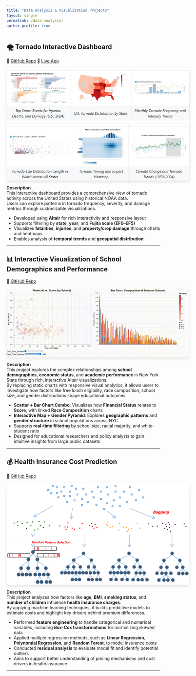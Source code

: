 ```yaml
---
title: "Data Analysis & Visualization Projects"
layout: single
permalink: /data-analysis/
author_profile: true
---
```


## 🌪️ Tornado Interactive Dashboard  
🔗 [GitHub Repo](https://github.com/oscar10408/tornado_interactive_dashboard)   🚀 [Live App](https://si649-narrative-project.streamlit.app/)

<div style="display: flex; flex-wrap: wrap; gap: 2rem; align-items: center;">

<img src="../assets/images/tornado_dashboard.jpg" alt="Tornado Dashboard" style="max-width: 600px; border-radius: 12px; box-shadow: 0 4px 10px rgba(0,0,0,0.1);">

</div>

**Description**  
This interactive dashboard provides a comprehensive view of tornado activity across the United States using historical NOAA data.  
Users can explore patterns in tornado frequency, severity, and damage metrics through customizable visualizations.

-  Developed using **Altair** for rich interactivity and responsive layout  
-  Supports filtering by **state**, **year**, and **Fujita scale (EF0–EF5)**  
-  Visualizes **fatalities**, **injuries**, and **property/crop damage** through charts and heatmaps  
-  Enables analysis of **temporal trends** and **geospatial distribution**  

---

## 📊 Interactive Visualization of School Demographics and Performance 
🔗 [GitHub Repo](https://github.com/oscar10408/Dynamic-Data-Explorer/tree/main)  

<div style="display: flex; flex-wrap: wrap; gap: 2rem; align-items: center;">

<img src="../assets/images/Interactive_chart_1.gif" alt="Dynamic Data Explorer" style="max-width: 600px; border-radius: 12px; box-shadow: 0 4px 10px rgba(0,0,0,0.1);">

</div>

**Description**  
This project explores the complex relationships among **school demographics**, **economic status**, and **academic performance** in New York State through rich, interactive Altair visualizations.  
By replacing static charts with responsive visual analytics, it allows users to investigate how factors like free lunch eligibility, race composition, school size, and gender distributions shape educational outcomes.

-  **Scatter + Bar Chart Combo**: Visualizes how **Financial Status** relates to **Score**, with linked **Race Composition** charts  
-  **Interactive Map + Gender Pyramid**: Explores **geographic patterns** and **gender structure** in school populations across NYC  
-  Supports **real-time filtering** by school size, racial majority, and white-student ratio  
-  Designed for educational researchers and policy analysts to gain intuitive insights from large public datasets  

---
## 💰 Health Insurance Cost Prediction  
🔗 [GitHub Repo](https://github.com/oscar10408/Insurance-Regression)

<div style="display: flex; flex-wrap: wrap; gap: 2rem; align-items: center;">

<img src="../assets/images/Random_Forest.jpg" alt="Random Forest" style="max-width: 600px; border-radius: 12px; box-shadow: 0 4px 10px rgba(0,0,0,0.1);">

</div>

**Description**  
This project analyzes how factors like **age**, **BMI**, **smoking status**, and **number of children** influence **health insurance charges**.  
By applying machine learning techniques, it builds predictive models to estimate costs and highlight key drivers behind premium differences.

-  Performed **feature engineering** to handle categorical and numerical variables, including **Box-Cox transformations** for normalizing skewed data  
-  Applied multiple regression methods, such as **Linear Regression**, **Polynomial Regression**, and **Random Forest**, to model insurance costs  
-  Conducted **residual analysis** to evaluate model fit and identify potential outliers  
-  Aims to support better understanding of pricing mechanisms and cost drivers in health insurance  

---